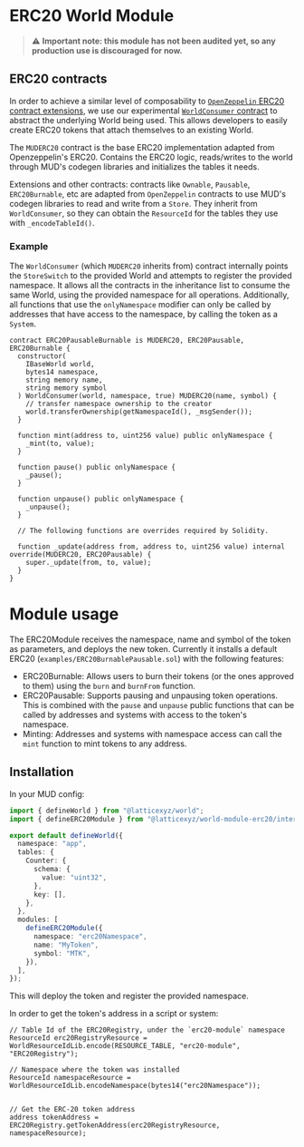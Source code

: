 # ERC20 World Module

> :warning: **Important note: this module has not been audited yet, so any production use is discouraged for now.**

## ERC20 contracts

In order to achieve a similar level of composability to [`OpenZeppelin` ERC20 contract extensions](https://docs.openzeppelin.com/contracts/5.x/api/token/erc20), we use our experimental [`WorldConsumer` contract](../world-consumer) to abstract the underlying World being used. This allows developers to easily create ERC20 tokens that attach themselves to an existing World.

The `MUDERC20` contract is the base ERC20 implementation adapted from Openzeppelin's ERC20. Contains the ERC20 logic, reads/writes to the world through MUD's codegen libraries and initializes the tables it needs.

Extensions and other contracts: contracts like `Ownable`, `Pausable`, `ERC20Burnable`, etc are adapted from `OpenZeppelin` contracts to use MUD's codegen libraries to read and write from a `Store`. They inherit from `WorldConsumer`, so they can obtain the `ResourceId` for the tables they use with `_encodeTableId()`.

### Example

The `WorldConsumer` (which `MUDERC20` inherits from) contract internally points the `StoreSwitch` to the provided World and attempts to register the provided namespace. It allows all the contracts in the inheritance list to consume the same World, using the provided namespace for all operations. Additionally, all functions that use the `onlyNamespace` modifier can only be called by addresses that have access to the namespace, by calling the token as a `System`.

```solidity
contract ERC20PausableBurnable is MUDERC20, ERC20Pausable, ERC20Burnable {
  constructor(
    IBaseWorld world,
    bytes14 namespace,
    string memory name,
    string memory symbol
  ) WorldConsumer(world, namespace, true) MUDERC20(name, symbol) {
    // transfer namespace ownership to the creator
    world.transferOwnership(getNamespaceId(), _msgSender());
  }

  function mint(address to, uint256 value) public onlyNamespace {
    _mint(to, value);
  }

  function pause() public onlyNamespace {
    _pause();
  }

  function unpause() public onlyNamespace {
    _unpause();
  }

  // The following functions are overrides required by Solidity.

  function _update(address from, address to, uint256 value) internal override(MUDERC20, ERC20Pausable) {
    super._update(from, to, value);
  }
}
```

# Module usage

The ERC20Module receives the namespace, name and symbol of the token as parameters, and deploys the new token. Currently it installs a default ERC20 (`examples/ERC20BurnablePausable.sol`) with the following features:

- ERC20Burnable: Allows users to burn their tokens (or the ones approved to them) using the `burn` and `burnFrom` function.
- ERC20Pausable: Supports pausing and unpausing token operations. This is combined with the `pause` and `unpause` public functions that can be called by addresses and systems with access to the token's namespace.
- Minting: Addresses and systems with namespace access can call the `mint` function to mint tokens to any address.

## Installation

In your MUD config:

```typescript
import { defineWorld } from "@latticexyz/world";
import { defineERC20Module } from "@latticexyz/world-module-erc20/internal";

export default defineWorld({
  namespace: "app",
  tables: {
    Counter: {
      schema: {
        value: "uint32",
      },
      key: [],
    },
  },
  modules: [
    defineERC20Module({
      namespace: "erc20Namespace",
      name: "MyToken",
      symbol: "MTK",
    }),
  ],
});
```

This will deploy the token and register the provided namespace.

In order to get the token's address in a script or system:

```solidity
// Table Id of the ERC20Registry, under the `erc20-module` namespace
ResourceId erc20RegistryResource = WorldResourceIdLib.encode(RESOURCE_TABLE, "erc20-module", "ERC20Registry");

// Namespace where the token was installed
ResourceId namespaceResource = WorldResourceIdLib.encodeNamespace(bytes14("erc20Namespace"));


// Get the ERC-20 token address
address tokenAddress = ERC20Registry.getTokenAddress(erc20RegistryResource, namespaceResource);
```
